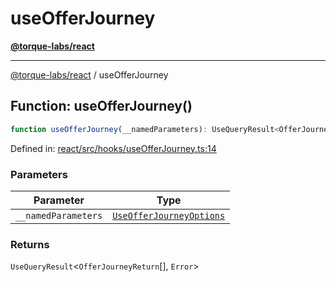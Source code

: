 # useOfferJourney

[**@torque-labs/react**](../)

***

[@torque-labs/react](../) / useOfferJourney

## Function: useOfferJourney()

```ts
function useOfferJourney(__namedParameters): UseQueryResult<OfferJourneyReturn[], Error>
```

Defined in: [react/src/hooks/useOfferJourney.ts:14](https://github.com/torque-labs/monorepo/blob/2ebf07140779767733d669c69d4b6e369a4193c3/packages/react/src/hooks/useOfferJourney.ts#L14)

### Parameters

| Parameter           | Type                                                                                               |
| ------------------- | -------------------------------------------------------------------------------------------------- |
| `__namedParameters` | [`UseOfferJourneyOptions`](../../../reference/platform/react/interfaces/UseOfferJourneyOptions.md) |

### Returns

`UseQueryResult`<`OfferJourneyReturn`\[], `Error`>
